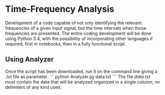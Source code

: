 # Time-Frequency Analysis
Development of a code capable of not only identifying the relevant frequencies of a given input signal, but the time intervals when those frequencies are presented. The entire coding development will be done using Python 3.4, with the possibility of incorporating other languages if required, first in notebooks, then in a fully functional script.

## Using **Analyzer**
Once the script has been downloaded, run it on the command line giving a *.txt* file as parameter.
´´´
python Analyzer.py data.txt
´´´
The file *data.txt* must contain the data that will be analyzed organized in a single column, no delimiters of any kind used.
